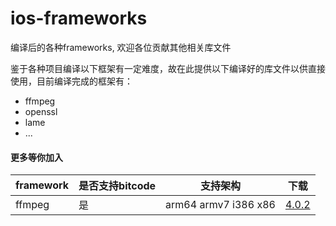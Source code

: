 # ios-frameworks
编译后的各种frameworks, 欢迎各位贡献其他相关库文件

鉴于各种项目编译以下框架有一定难度，故在此提供以下编译好的库文件以供直接使用，目前编译完成的框架有：

- ffmpeg
- openssl
- lame
- ...

#### 更多等你加入


| framework  | 是否支持bitcode  | 支持架构| 下载 |
|------------- |---------------|-------------|-------------|
| ffmpeg | 是 |arm64 armv7 i386 x86| [4.0.2](/frameworks/ffmpeg/4.0.2/ffmpeg-ios-4.0.2.zip)<br> |






